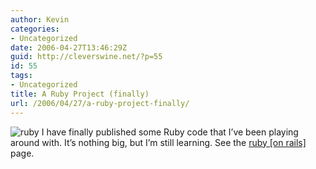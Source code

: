 ```yaml
---
author: Kevin
categories:
- Uncategorized
date: 2006-04-27T13:46:29Z
guid: http://cleverswine.net/?p=55
id: 55
tags:
- Uncategorized
title: A Ruby Project (finally)
url: /2006/04/27/a-ruby-project-finally/
---
```


[<img src="/kn-images/ruby.png" alt="ruby" align="left" style="margin-right:4px;" />](http://cleverswine.net/?page_id=5)I have finally published some Ruby code that I&#8217;ve been playing around with. It&#8217;s nothing big, but I&#8217;m still learning. See the [ruby [on rails]](http://cleverswine.net/?page_id=5) page.
